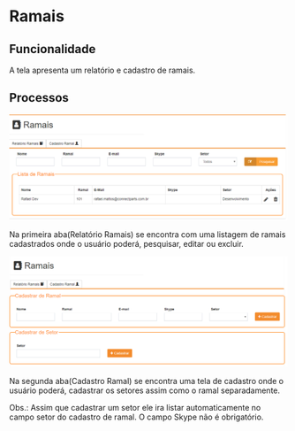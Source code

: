 # Ramais

## Funcionalidade

A tela apresenta um relatório e cadastro de ramais.

## Processos 

![](../.gitbook/assets/image%20%286%29.png)

Na primeira aba\(Relatório Ramais\) se encontra com uma listagem de ramais cadastrados onde o usuário poderá, pesquisar, editar ou excluir.

![](../.gitbook/assets/image%20%287%29.png)

Na segunda aba\(Cadastro Ramal\) se encontra uma tela de cadastro onde o usuário poderá, cadastrar os setores assim como o ramal separadamente.

Obs.: Assim que cadastrar um setor ele ira listar automaticamente no campo setor do cadastro de ramal. O campo Skype não é obrigatório. 

